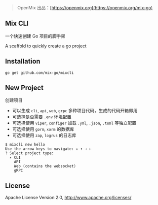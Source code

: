 > OpenMix 出品：[https://openmix.org](https://openmix.org/mix-go)

## Mix CLI

一个快速创建 Go 项目的脚手架

A scaffold to quickly create a go project

## Installation

```
go get github.com/mix-go/mixcli
```

## New Project

创建项目

- 可以生成 `cli`, `api`, `web`, `grpc` 多种项目代码，生成的代码开箱即用
- 可选择是否需要 `.env` 环境配置
- 可选择使用 `viper`, `configer` 加载 `.yml`, `.json`, `.toml` 等独立配置
- 可选择使用 `gorm`, `xorm` 的数据库
- 可选择使用 `zap`, `logrus` 的日志库

~~~
$ mixcli new hello
Use the arrow keys to navigate: ↓ ↑ → ← 
? Select project type:
  ▸ CLI
    API
    Web (contains the websocket)
    gRPC
~~~

## License

Apache License Version 2.0, http://www.apache.org/licenses/
